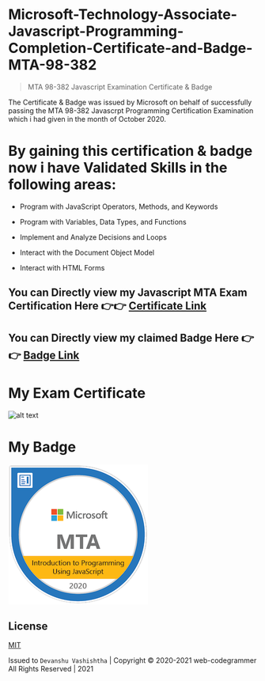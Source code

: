 # Microsoft-Technology-Associate-Javascript-Programming-Completion-Certificate-and-Badge-MTA-98-382

> MTA 98-382 Javascript Examination Certificate & Badge 

The Certificate & Badge was issued by Microsoft on behalf of successfully passing the MTA 98-382 Javascrpt Programming Certification Examination which i had given in the month of October 2020.

# By gaining this certification & badge now i have Validated Skills in the following areas:

- Program with JavaScript Operators, Methods, and Keywords

- Program with Variables, Data Types, and Functions

- Implement and Analyze Decisions and Loops

- Interact with the Document Object Model

- Interact with HTML Forms


## You can Directly view my Javascript MTA Exam Certification Here 👉👉 [Certificate Link](https://drive.google.com/file/d/1gSE6WLSui8fL4txbz6ekeHT5ulh3_wmp/view?usp=sharing)


## You can Directly view my claimed Badge Here 👉👉 [Badge Link](https://www.youracclaim.com/badges/869f3d7c-af71-4f17-aa89-47543a431c5c/public_url)

# My Exam Certificate

![alt text](https://github.com/web-codegrammer/Microsoft-Technology-Associate-Javascript-Programming-Completion-Certificate-and-Badge-MTA-98-382-/blob/main/MTA%20JS%20Certificate/MTA%20Certification-img.png)

# My Badge

![alt text](https://github.com/web-codegrammer/Microsoft-Technolgy-Assocaiate-Javascript-Programming-Badge-MTA-98-382-/blob/main/MTA%20JS%20Badge/mta-introduction-to-programming-using-javascript-certified-2020.png)

## License 

[MIT](https://github.com/web-codegrammer/Microsoft-Technolgy-Assocaiate-Javascript-Programming-Badge-MTA-98-382-/blob/main/LICENSE)

Issued to ```Devanshu Vashishtha``` | Copyright ©️ 2020-2021 web-codegrammer All Rights Reserved | 2021
